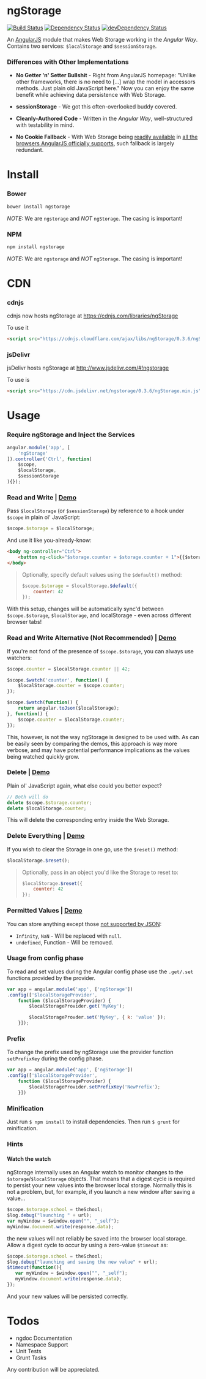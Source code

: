 ngStorage
=========

[![Build Status](https://travis-ci.org/gsklee/ngStorage.svg)](https://travis-ci.org/gsklee/ngStorage)
[![Dependency Status](https://david-dm.org/gsklee/ngStorage.svg)](https://david-dm.org/gsklee/ngStorage)
[![devDependency Status](https://david-dm.org/gsklee/ngStorage/dev-status.svg)](https://david-dm.org/gsklee/ngStorage#info=devDependencies)

An [AngularJS](https://github.com/angular/angular.js) module that makes Web Storage working in the *Angular Way*. Contains two services: `$localStorage` and `$sessionStorage`.

### Differences with Other Implementations

* **No Getter 'n' Setter Bullshit** - Right from AngularJS homepage: "Unlike other frameworks, there is no need to [...] wrap the model in accessors methods. Just plain old JavaScript here." Now you can enjoy the same benefit while achieving data persistence with Web Storage.

* **sessionStorage** - We got this often-overlooked buddy covered.

* **Cleanly-Authored Code** - Written in the *Angular Way*, well-structured with testability in mind.

* **No Cookie Fallback** - With Web Storage being [readily available](http://caniuse.com/namevalue-storage) in [all the browsers AngularJS officially supports](http://docs.angularjs.org/misc/faq#canidownloadthesourcebuildandhosttheangularjsenvironmentlocally), such fallback is largely redundant.

Install
=======

### Bower

```bash
bower install ngstorage
```

*NOTE:* We are `ngstorage` and *NOT* `ngStorage`. The casing is important!

### NPM
```bash
npm install ngstorage
```

*NOTE:* We are `ngstorage` and *NOT* `ngStorage`. The casing is important!

CDN
===

### cdnjs
cdnjs now hosts ngStorage at <https://cdnjs.com/libraries/ngStorage>

To use it

``` html
<script src="https://cdnjs.cloudflare.com/ajax/libs/ngStorage/0.3.6/ngStorage.min.js"></script>
```

### jsDelivr

jsDelivr hosts ngStorage at <http://www.jsdelivr.com/#!ngstorage>

To use is

``` html
<script src="https://cdn.jsdelivr.net/ngstorage/0.3.6/ngStorage.min.js"></script>
```

Usage
=====

### Require ngStorage and Inject the Services

```javascript
angular.module('app', [
    'ngStorage'
]).controller('Ctrl', function(
    $scope,
    $localStorage,
    $sessionStorage
){});
```

### Read and Write | [Demo](http://plnkr.co/edit/3vfRkvG7R9DgQxtWbGHz?p=preview)

Pass `$localStorage` (or `$sessionStorage`) by reference to a hook under `$scope` in plain ol' JavaScript:

```javascript
$scope.$storage = $localStorage;
```

And use it like you-already-know:

```html
<body ng-controller="Ctrl">
    <button ng-click="$storage.counter = $storage.counter + 1">{{$storage.counter}}</button>
</body>
```

> Optionally, specify default values using the `$default()` method:
>
> ```javascript
> $scope.$storage = $localStorage.$default({
>     counter: 42
> });
> ```

With this setup, changes will be automatically sync'd between `$scope.$storage`, `$localStorage`, and localStorage - even across different browser tabs!

### Read and Write Alternative (Not Recommended) | [Demo](http://plnkr.co/edit/9ZmkzRkYzS3iZkG8J5IK?p=preview)

If you're not fond of the presence of `$scope.$storage`, you can always use watchers:

```javascript
$scope.counter = $localStorage.counter || 42;

$scope.$watch('counter', function() {
    $localStorage.counter = $scope.counter;
});

$scope.$watch(function() {
    return angular.toJson($localStorage);
}, function() {
    $scope.counter = $localStorage.counter;
});
```

This, however, is not the way ngStorage is designed to be used with. As can be easily seen by comparing the demos, this approach is way more verbose, and may have potential performance implications as the values being watched quickly grow.

### Delete | [Demo](http://plnkr.co/edit/o4w3VGqmp8opfrWzvsJy?p=preview)

Plain ol' JavaScript again, what else could you better expect?

```javascript
// Both will do
delete $scope.$storage.counter;
delete $localStorage.counter;
```

This will delete the corresponding entry inside the Web Storage.

### Delete Everything | [Demo](http://plnkr.co/edit/YiG28KTFdkeFXskolZqs?p=preview)

If you wish to clear the Storage in one go, use the `$reset()` method:

```javascript
$localStorage.$reset();
````

> Optionally, pass in an object you'd like the Storage to reset to:
>
> ```javascript
> $localStorage.$reset({
>     counter: 42
> });
> ```

### Permitted Values | [Demo](http://plnkr.co/edit/n0acYLdhk3AeZmPOGY9Z?p=preview)

You can store anything except those [not supported by JSON](http://www.json.org/js.html):

* `Infinity`, `NaN` - Will be replaced with `null`.
* `undefined`, Function - Will be removed.

### Usage from config phase

To read and set values during the Angular config phase use the `.get/.set`
functions provided by the provider.

```javascript
var app = angular.module('app', ['ngStorage'])
.config(['$localStorageProvider',
    function ($localStorageProvider) {
        $localStorageProvider.get('MyKey');

        $localStorageProvder.set('MyKey', { k: 'value' });
    }]);
```

### Prefix

To change the prefix used by ngStorage use the provider function `setPrefixKey`
during the config phase.

```javascript
var app = angular.module('app', ['ngStorage'])
.config(['$localStorageProvider',
    function ($localStorageProvider) {
        $localStorageProvider.setPrefixKey('NewPrefix');
    }])
```

### Minification
Just run `$ npm install` to install dependencies.  Then run `$ grunt` for minification.

### Hints

#### Watch the watch

ngStorage internally uses an Angular watch to monitor changes to the `$storage`/`$localStorage` objects. That means that a digest cycle is required to persist your new values into the browser local storage.
Normally this is not a problem, but, for example, if you launch a new window after saving a value...

```javascript
$scope.$storage.school = theSchool;
$log.debug("launching " + url);
var myWindow = $window.open("", "_self");
myWindow.document.write(response.data);
```

the new values will not reliably be saved into the browser local storage. Allow a digest cycle to occur by using a zero-value `$timeout` as:

```javascript
$scope.$storage.school = theSchool;
$log.debug("launching and saving the new value" + url);
$timeout(function(){
   var myWindow = $window.open("", "_self");
   myWindow.document.write(response.data);
});
```

And your new values will be persisted correctly.

Todos
=====

* ngdoc Documentation
* Namespace Support
* Unit Tests
* Grunt Tasks

Any contribution will be appreciated.
